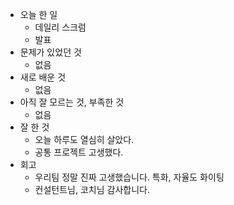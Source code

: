 - 오늘 한 일
    - 데일리 스크럼
    - 발표
- 문제가 있었던 것
    - 없음
- 새로 배운 것
    - 없음
- 아직 잘 모르는 것, 부족한 것
    - 없음
- 잘 한 것
    - 오늘 하루도 열심히 살았다.
    - 공통 프로젝트 고생했다.
- 회고
    - 우리팀 정말 진짜 고생했습니다. 특화, 자율도 화이팅
    - 컨설턴트님, 코치님 감사합니다.

